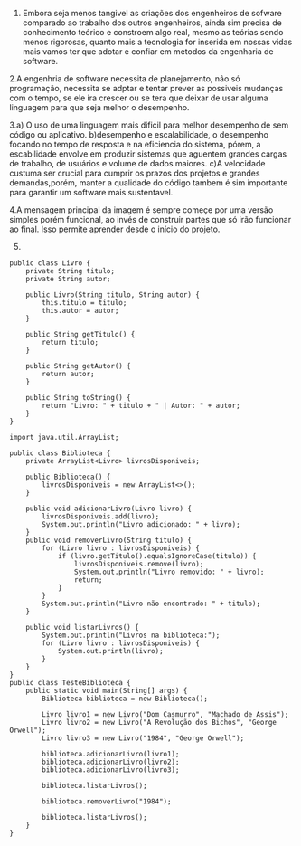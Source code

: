 1.  Embora seja menos tangivel as criações dos engenheiros de sofware comparado ao trabalho dos outros engenheiros, ainda sim precisa de conhecimento teórico e constroem algo real, mesmo as teórias sendo menos rigorosas, quanto mais a tecnologia for inserida em nossas vidas mais vamos ter que adotar e confiar em metodos da engenharia de software.


2.A engenhria de software necessita de planejamento, nâo só programaçâo, necessita se adptar e tentar prever as possiveis mudanças com o tempo, se ele ira crescer ou se tera que deixar de usar alguma linguagem para que seja melhor o desempenho.

3.a) O uso de uma linguagem mais dificil para melhor desempenho de sem código ou aplicativo.
b)desempenho e escalabilidade, o desempenho focando no tempo de resposta e na eficiencia do sistema, pórem, a escabilidade envolve em produzir sistemas que aguentem grandes cargas de trabalho, de usuários e volume de dados maiores.
c)A velocidade custuma ser crucial para cumprir os prazos dos projetos e grandes demandas,porém, manter a qualidade do código tambem é sim importante para garantir um software mais sustentavel.

4.A mensagem principal da imagem é sempre começe por uma versão simples porém funcional, ao invés de construir partes que só irão funcionar ao final. Isso permite aprender desde o início do projeto.

5.
```
public class Livro {
    private String titulo;
    private String autor;

    public Livro(String titulo, String autor) {
        this.titulo = titulo;
        this.autor = autor;
    }

    public String getTitulo() {
        return titulo;
    }

    public String getAutor() {
        return autor;
    }

    public String toString() {
        return "Livro: " + titulo + " | Autor: " + autor;
    }
}

import java.util.ArrayList;

public class Biblioteca {
    private ArrayList<Livro> livrosDisponiveis;

    public Biblioteca() {
        livrosDisponiveis = new ArrayList<>();
    }

    public void adicionarLivro(Livro livro) {
        livrosDisponiveis.add(livro);
        System.out.println("Livro adicionado: " + livro);
    }
    public void removerLivro(String titulo) {
        for (Livro livro : livrosDisponiveis) {
            if (livro.getTitulo().equalsIgnoreCase(titulo)) {
                livrosDisponiveis.remove(livro);
                System.out.println("Livro removido: " + livro);
                return;
            }
        }
        System.out.println("Livro não encontrado: " + titulo);
    }

    public void listarLivros() {
        System.out.println("Livros na biblioteca:");
        for (Livro livro : livrosDisponiveis) {
            System.out.println(livro);
        }
    }
}
public class TesteBiblioteca {
    public static void main(String[] args) {
        Biblioteca biblioteca = new Biblioteca();

        Livro livro1 = new Livro("Dom Casmurro", "Machado de Assis");
        Livro livro2 = new Livro("A Revolução dos Bichos", "George Orwell");
        Livro livro3 = new Livro("1984", "George Orwell");

        biblioteca.adicionarLivro(livro1);
        biblioteca.adicionarLivro(livro2);
        biblioteca.adicionarLivro(livro3);

        biblioteca.listarLivros();

        biblioteca.removerLivro("1984");

        biblioteca.listarLivros();
    }
}
```

